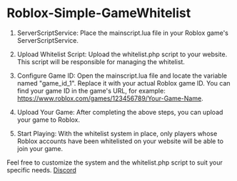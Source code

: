 # Roblox-Simple-GameWhitelist

1. ServerScriptService: Place the mainscript.lua file in your Roblox game's ServerScriptService.

2. Upload Whitelist Script: Upload the whitelist.php script to your website. This script will be responsible for managing the whitelist.

3. Configure Game ID: Open the mainscript.lua file and locate the variable named "game_id_1". Replace it with your actual Roblox game ID. You can find your game ID in the game's URL, for example: https://www.roblox.com/games/123456789/Your-Game-Name.

4. Upload Your Game: After completing the above steps, you can upload your game to Roblox.

5. Start Playing: With the whitelist system in place, only players whose Roblox accounts have been whitelisted on your website will be able to join your game.

Feel free to customize the system and the whitelist.php script to suit your specific needs. 
[Discord](https://discord.gg/rippers)

